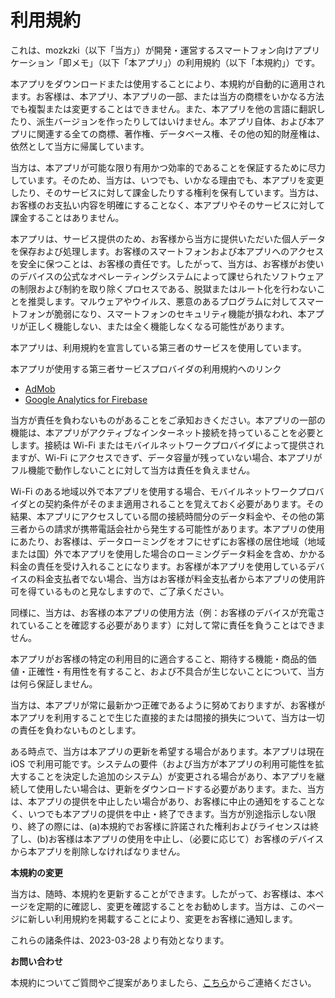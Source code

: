 # 利用規約

これは、mozkzki（以下「当方」）が開発・運営するスマートフォン向けアプリケーション「即メモ」（以下「本アプリ」）の利用規約（以下「本規約」）です。

本アプリをダウンロードまたは使用することにより、本規約が自動的に適用されます。お客様は、本アプリ、本アプリの一部、または当方の商標をいかなる方法でも複製または変更することはできません。また、本アプリを他の言語に翻訳したり、派生バージョンを作ったりしてはいけません。本アプリ自体、および本アプリに関連する全ての商標、著作権、データベース権、その他の知的財産権は、依然として当方に帰属しています。

当方は、本アプリが可能な限り有用かつ効率的であることを保証するために尽力しています。そのため、当方は、いつでも、いかなる理由でも、本アプリを変更したり、そのサービスに対して課金したりする権利を保有しています。当方は、お客様のお支払い内容を明確にすることなく、本アプリやそのサービスに対して課金することはありません。

本アプリは、サービス提供のため、お客様から当方に提供いただいた個人データを保存および処理します。お客様のスマートフォンおよび本アプリへのアクセスを安全に保つことは、お客様の責任です。したがって、当方は、お客様がお使いのデバイスの公式なオペレーティングシステムによって課せられたソフトウェアの制限および制約を取り除くプロセスである、脱獄またはルート化を行わないことを推奨します。マルウェアやウイルス、悪意のあるプログラムに対してスマートフォンが脆弱になり、スマートフォンのセキュリティ機能が損なわれ、本アプリが正しく機能しない、または全く機能しなくなる可能性があります。

本アプリは、利用規約を宣言している第三者のサービスを使用しています。

本アプリが使用する第三者サービスプロバイダの利用規約へのリンク

*   [AdMob](https://developers.google.com/admob/terms)
*   [Google Analytics for Firebase](https://firebase.google.com/terms/analytics)

当方が責任を負わないものがあることをご承知おきください。本アプリの一部の機能は、本アプリがアクティブなインターネット接続を持っていることを必要とします。接続は Wi-Fi またはモバイルネットワークプロバイダによって提供されますが、Wi-Fi にアクセスできず、データ容量が残っていない場合、本アプリがフル機能で動作しないことに対して当方は責任を負えません。

Wi-Fi のある地域以外で本アプリを使用する場合、モバイルネットワークプロバイダとの契約条件がそのまま適用されることを覚えておく必要があります。その結果、本アプリにアクセスしている間の接続時間分のデータ料金や、その他の第三者からの請求が携帯電話会社から発生する可能性があります。本アプリの使用にあたり、お客様は、データローミングをオフにせずにお客様の居住地域（地域または国）外で本アプリを使用した場合のローミングデータ料金を含め、かかる料金の責任を受け入れることになります。お客様が本アプリを使用しているデバイスの料金支払者でない場合、当方はお客様が料金支払者から本アプリの使用許可を得ているものと見なしますので、ご了承ください。

同様に、当方は、お客様の本アプリの使用方法（例：お客様のデバイスが充電されていることを確認する必要があります）に対して常に責任を負うことはできません。

本アプリがお客様の特定の利用目的に適合すること、期待する機能・商品的価値・正確性・有用性を有すること、および不具合が生じないことについて、当方は何ら保証しません。

当方は、本アプリが常に最新かつ正確であるように努めておりますが、お客様が本アプリを利用することで生じた直接的または間接的損失について、当方は一切の責任を負わないものとします。

ある時点で、当方は本アプリの更新を希望する場合があります。本アプリは現在 iOS で利用可能です。システムの要件（および当方が本アプリの利用可能性を拡大することを決定した追加のシステム）が変更される場合があり、本アプリを継続して使用したい場合は、更新をダウンロードする必要があります。また、当方は、本アプリの提供を中止したい場合があり、お客様に中止の通知をすることなく、いつでも本アプリの提供を中止・終了できます。当方が別途指示しない限り、終了の際には、(a)本規約でお客様に許諾された権利およびライセンスは終了し、(b)お客様は本アプリの使用を中止し、（必要に応じて）お客様のデバイスから本アプリを削除しなければなりません。

**本規約の変更**

当方は、随時、本規約を更新することができます。したがって、お客様は、本ページを定期的に確認し、変更を確認することをお勧めします。当方は、このページに新しい利用規約を掲載することにより、変更をお客様に通知します。

これらの諸条件は、2023-03-28 より有効となります。

**お問い合わせ**

本規約についてご質問やご提案がありましたら、[こちら](https://docs.google.com/forms/d/e/1FAIpQLSepQJBkwSnQPbBcQKdCGvIZktRcX58DCmIBYO4iFGZ7CBPVfQ/viewform?usp=sf_link)からご連絡ください。
